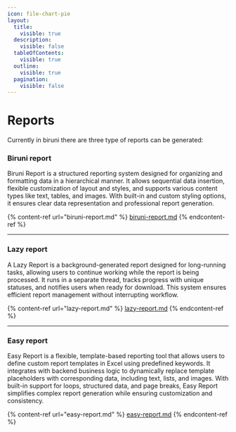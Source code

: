 ```yaml
---
icon: file-chart-pie
layout:
  title:
    visible: true
  description:
    visible: false
  tableOfContents:
    visible: true
  outline:
    visible: true
  pagination:
    visible: false
---
```


# Reports

Currently in biruni there are three type of reports can be generated:

### Biruni report

Biruni Report is a structured reporting system designed for organizing and formatting data in a hierarchical manner. It allows sequential data insertion, flexible customization of layout and styles, and supports various content types like text, tables, and images. With built-in and custom styling options, it ensures clear data representation and professional report generation.

{% content-ref url="biruni-report.md" %}
[biruni-report.md](biruni-report.md)
{% endcontent-ref %}

***

### Lazy report

A Lazy Report is a background-generated report designed for long-running tasks, allowing users to continue working while the report is being processed. It runs in a separate thread, tracks progress with unique statuses, and notifies users when ready for download. This system ensures efficient report management without interrupting workflow.

{% content-ref url="lazy-report.md" %}
[lazy-report.md](lazy-report.md)
{% endcontent-ref %}

***

### Easy report

Easy Report is a flexible, template-based reporting tool that allows users to define custom report templates in Excel using predefined keywords. It integrates with backend business logic to dynamically replace template placeholders with corresponding data, including text, lists, and images. With built-in support for loops, structured data, and page breaks, Easy Report simplifies complex report generation while ensuring customization and consistency.

{% content-ref url="easy-report.md" %}
[easy-report.md](easy-report.md)
{% endcontent-ref %}
